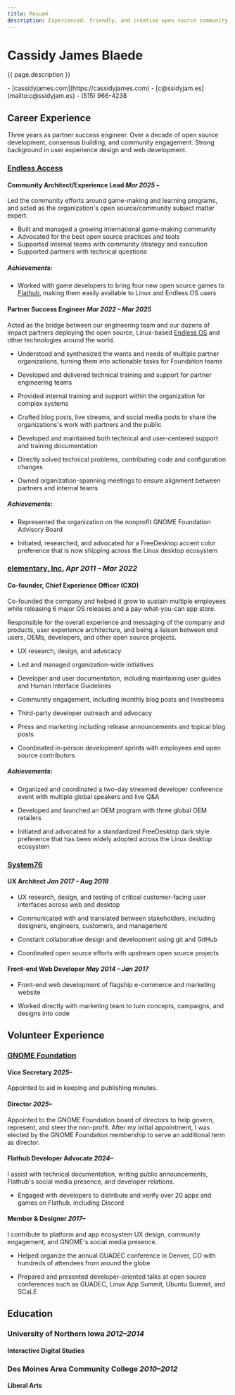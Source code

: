 ```yaml
---
title: Résumé
description: Experienced, friendly, and creative open source community builder passionate about connecting people and technology, equipping developers with the best tools, and building tech for good. 
---
```


# Cassidy James Blaede

{{ page.description }}

<aside class="print-only" markdown="1">
- [cassidyjames.com](https://cassidyjames.com)
- [c@ssidyjam.es](mailto:c@ssidyjam.es)
- (515) 966-4238
</aside>

## Career Experience

Three years as partner success engineer. Over a decade of open source development, consensus building, and community engagement. Strong background in user experience design and web development.

### [Endless Access](https://endlessaccess.org)

#### Community Architect/Experience Lead _Mar 2025 –_

Led the community efforts around game-making and learning programs, and acted as the organization's open source/community subject matter expert.

- Built and managed a growing international game-making community
- Advocated for the best open source practices and tools
- Supported internal teams with community strategy and execution
- Supported partners with technical questions

##### Achievements:

- Worked with game developers to bring four new open source games to [Flathub](https://flathub.org/apps/category/game/), making them easily available to Linux and Endless OS users

#### Partner Success Engineer _Mar 2022 – Mar 2025_

Acted as the bridge between our engineering team and our dozens of impact partners deploying the open source, Linux-based [Endless OS](https://www.endlessos.org/os) and other technologies around the world.

- Understood and synthesized the wants and needs of multiple partner organizations, turning them into actionable tasks for Foundation teams

- Developed and delivered technical training and support for partner engineering teams

- Provided internal training and support within the organization for complex systems

- Crafted blog posts, live streams, and social media posts to share the organizations's work with partners and the public

- Developed and maintained both technical and user-centered support and training documentation

- Directly solved technical problems, contributing code and configuration changes

- Owned organization-spanning meetings to ensure alignment between partners and internal teams

##### Achievements:

- Represented the organization on the nonprofit GNOME Foundation Advisory Board

- Initiated, researched, and advocated for a FreeDesktop accent color preference that is now shipping across the Linux desktop ecosystem

### [elementary, Inc.](https://elementary.io) _Apr 2011 – Mar 2022_

#### Co-founder, Chief Experience Officer (CXO)

Co-founded the company and helped it grow to sustain multiple employees while releasing 6 major OS releases and a pay-what-you-can app store.

Responsible for the overall experience and messaging of the company and products, user experience architecture, and being a liaison between end users, OEMs, developers, and other open source projects.

- UX research, design, and advocacy

- Led and managed organization-wide initiatives

- Developer and user documentation, including maintaining user guides and Human Interface Guidelines

- Community engagement, including monthly blog posts and livestreams

- Third-party developer outreach and advocacy

- Press and marketing including release announcements and topical blog posts

- Coordinated in-person development sprints with employees and open source contributors

##### Achievements:

- Organized and coordinated a two-day streamed developer conference event with multiple global speakers and live Q&A

- Developed and launched an OEM program with three global OEM retailers

- Initiated and advocated for a standardized FreeDesktop dark style preference that has been widely adopted across the Linux desktop ecosystem

### [System76](https://system76.com)

#### UX Architect _Jan 2017 – Aug 2018_

- UX research, design, and testing of critical customer-facing user interfaces across web and desktop

- Communicated with and translated between stakeholders, including designers, engineers, customers, and management

- Constant collaborative design and development using git and GitHub

- Coordinated open source efforts with upstream open source projects

#### Front-end Web Developer _May 2014 – Jan 2017_

- Front-end web development of flagship e-commerce and marketing website

- Worked directly with marketing team to turn concepts, campaigns, and designs into code

<!--

### [Visual Logic](https://www.visuallogic.com/) _Aug 2012 – May 2013_

#### User Experience Intern

- UX research & user testing
- Collaborative software design
- Front-end web development

### [University of Northern Iowa](https://it.uni.edu/) _2011–2012_

#### Network Engineer Assistant (ITS Network Services)

- Managed Wi-Fi monitoring service, wireless site surveys, and networking equipment
- Inventory and RMA procedures

### [Life Care Services](https://www.lifecareservices.com/) _2010–2011_

#### Technical Support Analyst

- Provided support to internal staff and external clients via help desk
- Assisted staff/clients with password resets, software installation, etc.
- Wrote and maintained documentation through Sharepoint
- Communicated technical concepts to facilitate understanding

### [Webspec](https://www.webspec.com/) _2007–2010_

#### Web Developer

- Front-end web development of client websites
- Trained and supported small business clients

-->

## Volunteer Experience

### [GNOME Foundation](https://foundation.gnome.org)

#### Vice Secretary _2025–_

Appointed to aid in keeping and publishing minutes.

#### Director _2025–_

Appointed to the GNOME Foundation board of directors to help govern, represent, and steer the non-profit. After my initial appointment, I was elected by the GNOME Foundation membership to serve an additional term as director.

#### Flathub Developer Advocate _2024–_

I assist with technical documentation, writing public announcements, Flathub's social media presence, and developer relations.

- Engaged with developers to distribute and verify over 20 apps and games on Flathub, including Discord

#### Member & Designer _2017–_

I contribute to platform and app ecosystem UX design, community engagement, and GNOME's social media presence.

- Helped organize the annual GUADEC conference in Denver, CO with hundreds of attendees from around the globe

- Prepared and presented developer-oriented talks at open source conferences such as GUADEC, Linux App Summit, Ubuntu Summit, and SCaLE

## Education

### University of Northern Iowa _2012–2014_

#### Interactive Digital Studies

### Des Moines Area Community College _2010–2012_

#### Liberal Arts

